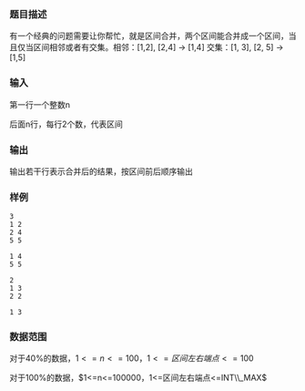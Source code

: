 ###  题目描述

有一个经典的问题需要让你帮忙，就是区间合并，两个区间能合并成一个区间，当且仅当区间相邻或者有交集。相邻：[1,2], [2,4] -> [1,4]    交集：[1, 3], [2, 5] -> [1,5]

###  输入

第一行一个整数n

后面n行，每行2个数，代表区间




###   输出
输出若干行表示合并后的结果，按区间前后顺序输出



###  样例
```
3
1 2
2 4
5 5
```

```
1 4
5 5
```

```
2
1 3
2 2
```

```
1 3
```





###  数据范围

对于40%的数据，$1<=n<=100，1<=区间左右端点<=100$

对于100%的数据，$1<=n<=100000，1<=区间左右端点<=INT\\_MAX$